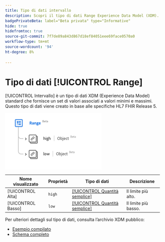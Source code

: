 ```yaml
---
title: Tipo di dati intervallo
description: Scopri il tipo di dati Range Experience Data Model (XDM).
badgePrivateBeta: label="Beta privata" type="Informative"
hide: true
hidefromtoc: true
source-git-commit: 7f7de89a843d867d18ef84051eee69face0570a0
workflow-type: tm+mt
source-wordcount: '94'
ht-degree: 8%

---
```


# Tipo di dati [!UICONTROL Range]

[!UICONTROL Intervallo] è un tipo di dati XDM (Experience Data Model) standard che fornisce un set di valori associati a valori minimi e massimi. Questo tipo di dati viene creato in base alle specifiche HL7 FHIR Release 5.

![Struttura tipo di dati intervallo](../../images/data-types/healthcare/range.png)

| Nome visualizzato | Proprietà | Tipo di dati | Descrizione |
| --- | --- | --- | --- |
| [!UICONTROL Alta] | `high` | [[!UICONTROL Quantità semplice]](../healthcare/simple-quantity.md) | Il limite più alto. |
| [!UICONTROL Basso] | `low` | [[!UICONTROL Quantità semplice]](../healthcare/simple-quantity.md) | Il limite più basso. |

Per ulteriori dettagli sul tipo di dati, consulta l’archivio XDM pubblico:

* [Esempio compilato](https://github.com/adobe/xdm/blob/master/extensions/industry/healthcare/fhir/datatypes/range.example.1.json)
* [Schema completo](https://github.com/adobe/xdm/blob/master/extensions/industry/healthcare/fhir/datatypes/range.schema.json)
